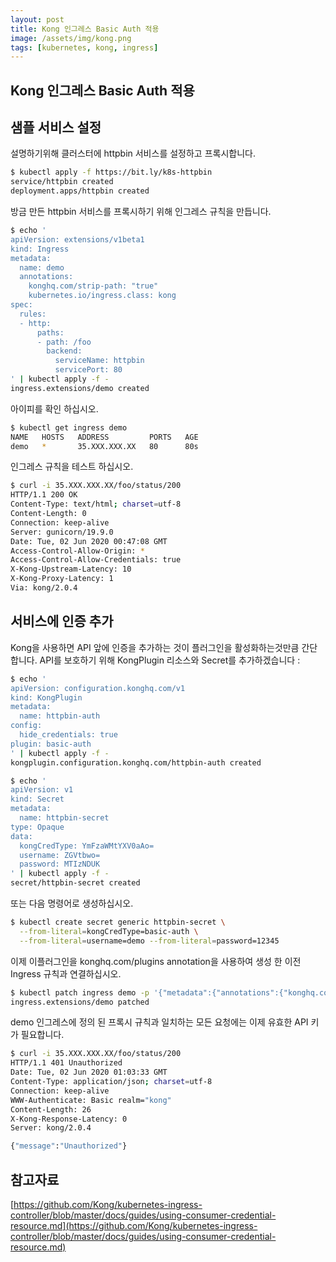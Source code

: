 ```yaml
---
layout: post
title: Kong 인그레스 Basic Auth 적용
image: /assets/img/kong.png
tags: [kubernetes, kong, ingress]
---
```


## Kong 인그레스 Basic Auth 적용

## 샘플 서비스 설정
설명하기위해 클러스터에 httpbin 서비스를 설정하고 프록시합니다.
```bash
$ kubectl apply -f https://bit.ly/k8s-httpbin
service/httpbin created
deployment.apps/httpbin created
```
방금 만든 httpbin 서비스를 프록시하기 위해 인그레스 규칙을 만듭니다.
```bash
$ echo '
apiVersion: extensions/v1beta1
kind: Ingress
metadata:
  name: demo
  annotations:
    konghq.com/strip-path: "true"
    kubernetes.io/ingress.class: kong
spec:
  rules:
  - http:
      paths:
      - path: /foo
        backend:
          serviceName: httpbin
          servicePort: 80
' | kubectl apply -f -
ingress.extensions/demo created
```
아이피를 확인 하십시오.
```bash
$ kubectl get ingress demo
NAME   HOSTS   ADDRESS         PORTS   AGE
demo   *       35.XXX.XXX.XX   80      80s
```
인그레스 규칙을 테스트 하십시오.
```bash
$ curl -i 35.XXX.XXX.XX/foo/status/200
HTTP/1.1 200 OK
Content-Type: text/html; charset=utf-8
Content-Length: 0
Connection: keep-alive
Server: gunicorn/19.9.0
Date: Tue, 02 Jun 2020 00:47:08 GMT
Access-Control-Allow-Origin: *
Access-Control-Allow-Credentials: true
X-Kong-Upstream-Latency: 10
X-Kong-Proxy-Latency: 1
Via: kong/2.0.4
```

## 서비스에 인증 추가
Kong을 사용하면 API 앞에 인증을 추가하는 것이 플러그인을 활성화하는것만큼 간단합니다. API를 보호하기 위해 KongPlugin 리소스와 Secret를 추가하겠습니다 :
```bash
$ echo '
apiVersion: configuration.konghq.com/v1
kind: KongPlugin
metadata:
  name: httpbin-auth
config:
  hide_credentials: true
plugin: basic-auth
' | kubectl apply -f -
kongplugin.configuration.konghq.com/httpbin-auth created
```
```bash
$ echo '
apiVersion: v1
kind: Secret
metadata:
  name: httpbin-secret
type: Opaque
data:
  kongCredType: YmFzaWMtYXV0aAo=
  username: ZGVtbwo=
  password: MTIzNDUK
' | kubectl apply -f -
secret/httpbin-secret created
```
또는 다음 명령어로 생성하십시오.
```bash
$ kubectl create secret generic httpbin-secret \
  --from-literal=kongCredType=basic-auth \
  --from-literal=username=demo --from-literal=password=12345
```

이제 이플러그인을 konghq.com/plugins annotation을 사용하여 생성 한 이전 Ingress 규칙과 연결하십시오.
```bash
$ kubectl patch ingress demo -p '{"metadata":{"annotations":{"konghq.com/plugins":"httpbin-auth"}}}'
ingress.extensions/demo patched
```
demo 인그레스에 정의 된 프록시 규칙과 일치하는 모든 요청에는 이제 유효한 API 키가 필요합니다.
```bash
$ curl -i 35.XXX.XXX.XX/foo/status/200
HTTP/1.1 401 Unauthorized
Date: Tue, 02 Jun 2020 01:03:33 GMT
Content-Type: application/json; charset=utf-8
Connection: keep-alive
WWW-Authenticate: Basic realm="kong"
Content-Length: 26
X-Kong-Response-Latency: 0
Server: kong/2.0.4

{"message":"Unauthorized"}
```

## 참고자료
[https://github.com/Kong/kubernetes-ingress-controller/blob/master/docs/guides/using-consumer-credential-resource.md](https://github.com/Kong/kubernetes-ingress-controller/blob/master/docs/guides/using-consumer-credential-resource.md)

